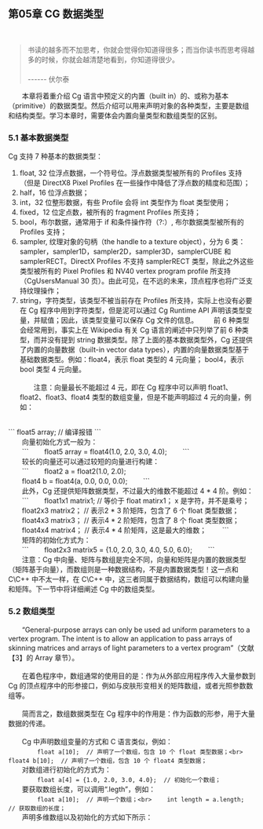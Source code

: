 ## 第05章  CG 数据类型
<br>

> 书读的越多而不加思考，你就会觉得你知道得很多；而当你读书而思考得越多的时候，你就会越清楚地看到，你知道得很少。<br>
　　　　　　　　　　　　　　　　　　　　　　　　　　　　　　　　　　　------ 伏尔泰

　　本章将着重介绍 Cg 语言中预定义的内置（built in）的、或称为基本（primitive）的数据类型。然后介绍可以用来声明对象的各种类型，主要是数组和结构类型。学习本章时，需要体会内置向量类型和数组类型的区别。
<br>

### 5.1 基本数据类型

Cg 支持 7 种基本的数据类型：
1. float, 32 位浮点数据，一个符号位。浮点数据类型被所有的 Profiles 支持（但是 DirectX8 Pixel Profiles 在一些操作中降低了浮点数的精度和范围）；
2. half，16 位浮点数据；
3. int，32 位整形数据，有些 Profile 会将 int 类型作为 float 类型使用；
4. fixed，12 位定点数，被所有的 fragment Profiles 所支持；
5. bool，布尔数据，通常用于 if 和条件操作符（?:）, 布尔数据类型被所有的 Profiles 支持；
6. sampler, 纹理对象的句柄（the handle to a texture object），分为 6 类：sampler，sampler1D，sampler2D，sampler3D，samplerCUBE 和 samplerRECT。DirectX Profiles 不支持 samplerRECT 类型，除此之外这些类型被所有的 Pixel Profiles 和 NV40 vertex program profile 所支持（CgUsersManual 30 页）。由此可见，在不远的未来，顶点程序也将广泛支持纹理操作；
7. string，字符类型，该类型不被当前存在 Profiles 所支持，实际上也没有必要在 Cg 程序中用到字符类型，但是泥可以通过 Cg Runtime API 声明该类型变量，并赋值；因此，该类型变量可以保存 Cg 文件的信息。
　　前 6 种类型会经常用到，事实上在 Wikipedia 有关 Cg 语言的阐述中只列举了前 6 种类型，而并没有提到 string 数据类型。除了上面的基本数据类型外，Cg 还提供了内置的向量数据（built-in vector data types），内置的向量数据类型基于基础数据类型。例如：float4，表示 float 类型的 4 元向量； bool4，表示 bool 类型 4 元向量。
<br><br>
　　注意：向量最长不能超过 4 元，即在 Cg 程序中可以声明 float1、float2、float3、float4 类型的数组变量，但是不能声明超过 4 元的向量，例如： 
<br>
```
float5 array; // 编译报错
```
<br>
　　向量初始化方式一般为：
<br>
　　```
　　float5 array = float4(1.0, 2.0, 3.0, 4.0);
　　```
<br>
　　较长的向量还可以通过较短的向量进行构建：
<br>
　　```
　　float2 a = float2(1.0, 2.0);<br>
　　float4 b = float4(a, 0.0, 0.0, 0.0);
　　```
<br>
　　此外，Cg 还提供矩阵数据类型，不过最大的维数不能超过 4 * 4 阶。例如：
<br>
　　```
　　float1x1 matrix1;  // 等价于 float matirx1； x 是字符，并不是乘号；<br>
　　float2x3 matrix2； // 表示2 * 3 阶矩阵，包含了 6 个 float 类型数据；<br>
　　float4x3 matrix3； // 表示4 * 2 阶矩阵，包含了 8 个 float 类型数据；<br>
　　float4x4 matrix4； // 表示4 * 4 阶矩阵，这是最大的维数；
　　```
<br>
　　矩阵的初始化方式为：
<br>
　　```
　　float2x3 matrix5 = {1.0, 2.0, 3.0, 4.0, 5.0, 6.0};
　　```
<br>
　　注意：Cg 中向量、矩阵与数组是完全不同，向量和矩阵是内置的数据类型（矩阵基于向量），而数组则是一种数据结构，不是内置数据类型！这一点和 C\C++ 中不太一样，在 C\C++ 中，这三者同属于数据结构，数组可以构建向量和矩阵。下一节中将详细阐述 Cg 中的数组类型。
<br>

### 5.2 数组类型

　　“General-purpose arrays can only be used ad uniform parameters to a vertex program. The intent is to allow an application to pass arrays of skinning matrices and arrays of light parameters to a vertex program”（文献【3】的 Array 章节）。
<br><br>
　　在着色程序中，数组通常的使用目的是：作为从外部应用程序传入大量参数到 Cg 的顶点程序中的形参接口，例如与皮肤形变相关的矩阵数组，或者光照参数数组等。
<br><br>
　　简而言之，数组数据类型在 Cg 程序中的作用是：作为函数的形参，用于大量数据的传递。
<br><br>
　　Cg 中声明数组变量的方式和 C 语言类似，例如：
<br>
　　```
　　float a[10];  // 声明了一个数组，包含 10 个 float 类型数据；<br>
　　float4 b[10];  // 声明了一个数组，包含 10 个 float4 类型数据；
　　```
<br>
　　对数组进行初始化的方式为：
<br>
　　```
　　float a[4] = {1.0, 2.0, 3.0, 4.0};  // 初始化一个数组；
　　```
<br>
　　要获取数组长度，可以调用“.legth”，例如：
<br>
　　```
　　float a[10];  // 声明一个数组；<br>
　　int length = a.length;  // 获取数组的长度；
　　```
<br>
　　声明多维数组以及初始化的方式如下所示：











